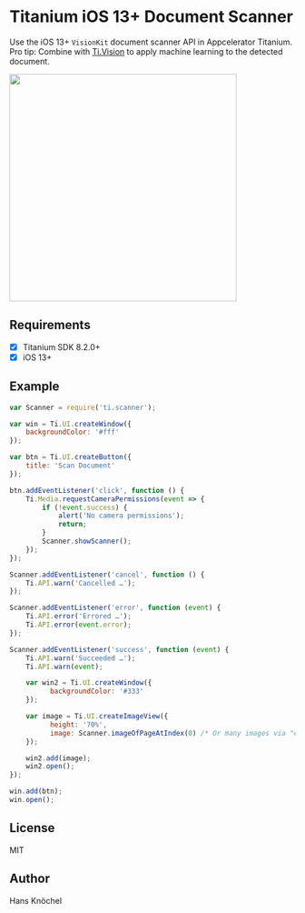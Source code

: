 # Titanium iOS 13+ Document Scanner

Use the iOS 13+ `VisionKit` document scanner API in Appcelerator Titanium. Pro tip: Combine with
[Ti.Vision](https://github.com/hansemannn/titanium-vision) to apply machine learning to the detected
document.

<img src="./example.gif" width="400" />

## Requirements

- [x] Titanium SDK 8.2.0+
- [x] iOS 13+

## Example

```js
var Scanner = require('ti.scanner');

var win = Ti.UI.createWindow({
    backgroundColor: '#fff'
});

var btn = Ti.UI.createButton({
    title: 'Scan Document'
});

btn.addEventListener('click', function () {
    Ti.Media.requestCameraPermissions(event => {
        if (!event.success) {
            alert('No camera permissions');
            return;
        }
        Scanner.showScanner();
    });
});

Scanner.addEventListener('cancel', function () {
    Ti.API.warn('Cancelled …');
});

Scanner.addEventListener('error', function (event) {
    Ti.API.error('Errored …');
    Ti.API.error(event.error);
});

Scanner.addEventListener('success', function (event) {
    Ti.API.warn('Succeeded …');
    Ti.API.warn(event);

    var win2 = Ti.UI.createWindow({
          backgroundColor: '#333'
    });

    var image = Ti.UI.createImageView({
          height: '70%',
          image: Scanner.imageOfPageAtIndex(0) /* Or many images via "event.pageCount" */
    });

    win2.add(image);
    win2.open();
});

win.add(btn);
win.open();
```

## License

MIT

## Author

Hans Knöchel

